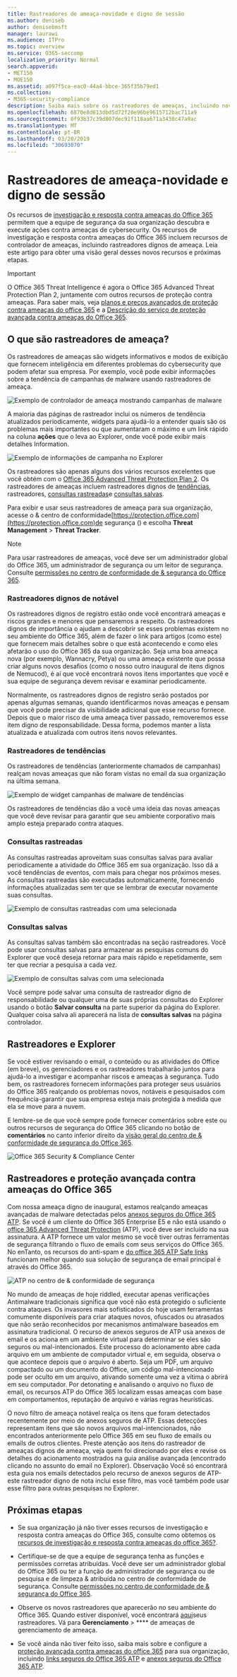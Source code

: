```yaml
---
title: Rastreadores de ameaça-novidade e digno de sessão
ms.author: deniseb
author: denisebmsft
manager: laurawi
ms.audience: ITPro
ms.topic: overview
ms.service: O365-seccomp
localization_priority: Normal
search.appverid:
- MET150
- MOE150
ms.assetid: a097f5ca-eac0-44a4-bbce-365f35b79ed1
ms.collection:
- M365-security-compliance
description: Saiba mais sobre os rastreadores de ameaças, incluindo novos rastreadores dignos de importância, para ajudar sua organização a se manter informado sobre segurança.
ms.openlocfilehash: 6870e8d613dbd5d72f20e96be9615712bac711a9
ms.sourcegitcommit: 0f93b37c39d807dec91f118aa671a3430c47a9ac
ms.translationtype: MT
ms.contentlocale: pt-BR
ms.lasthandoff: 03/20/2019
ms.locfileid: "30693070"
---
```

# <a name="threat-trackers---new-and-noteworthy"></a>Rastreadores de ameaça-novidade e digno de sessão

Os recursos de [investigação e resposta contra ameaças do Office 365](office-365-ti.md) permitem que a equipe de segurança da sua organização descubra e execute ações contra ameaças de cybersecurity. Os recursos de investigação e resposta contra ameaças do Office 365 incluem recursos de controlador de ameaças, incluindo rastreadores dignos de ameaça. Leia este artigo para obter uma visão geral desses novos recursos e próximas etapas. 

> [!IMPORTANT]
> O Office 365 Threat Intelligence é agora o Office 365 Advanced Threat Protection Plan 2, juntamente com outros recursos de proteção contra ameaças. Para saber mais, veja [planos e preços avançados de proteção contra ameaças do office 365](https://products.office.com/exchange/advance-threat-protection) e a [Descrição do serviço de proteção avançada contra ameaças do Office 365](https://docs.microsoft.com/office365/servicedescriptions/office-365-advanced-threat-protection-service-description).
  
## <a name="what-are-threat-trackers"></a>O que são rastreadores de ameaça?

Os rastreadores de ameaças são widgets informativos e modos de exibição que fornecem inteligência em diferentes problemas do cybersecurity que podem afetar sua empresa. Por exemplo, você pode exibir informações sobre a tendência de campanhas de malware usando rastreadores de ameaça.
  
![Exemplo de controlador de ameaça mostrando campanhas de malware](media/a883b5ac-8e2b-469a-90e0-f8ad39bb63b7.png)
  
A maioria das páginas de rastreador inclui os números de tendência atualizados periodicamente, widgets para ajudá-lo a entender quais são os problemas mais importantes ou que aumentaram o máximo e um link rápido na coluna **ações** que o leva ao Explorer, onde você pode exibir mais detalhes Information. 
  
![Exemplo de informações de campanha no Explorer](media/e426f220-fdcb-4dd9-99a2-db97dbcf71d5.png)
  
Os rastreadores são apenas alguns dos vários recursos excelentes que você obtém com o [Office 365 Advanced Threat Protection Plan 2](office-365-ti.md). Os rastreadores de [](threat-trackers.md#notey)ameaças incluem rastreadores dignos de [tendências](threat-trackers.md#trending), rastreadores, [consultas rastreadas](threat-trackers.md#trackedq)e [consultas salvas](threat-trackers.md#savedq).
  
Para exibir e usar seus rastreadores de ameaça para sua organização, acesse o &amp; centro de conformidade[https://protection.office.com](https://protection.office.com)de segurança () e escolha **Threat Management** \> **Threat Tracker**.
  
> [!NOTE]
> Para usar rastreadores de ameaças, você deve ser um administrador global do Office 365, um administrador de segurança ou um leitor de segurança. Consulte [permissões no centro de conformidade de &amp; segurança do Office 365](permissions-in-the-security-and-compliance-center.md). 
  
### <a name="noteworthy-trackers"></a>Rastreadores dignos de notável

Os rastreadores dignos de registro estão onde você encontrará ameaças e riscos grandes e menores que pensaremos a respeito. Os rastreadores dignos de importância o ajudam a descobrir se esses problemas existem no seu ambiente do Office 365, além de fazer o link para artigos (como este) que fornecem mais detalhes sobre o que está acontecendo e como eles afetarão o uso do Office 365 da sua organização. Seja uma boa ameaça nova (por exemplo, Wannacry, Petya) ou uma ameaça existente que possa criar alguns novos desafios (como o nosso outro inaugural de itens dignos de Nemucod), é aí que você encontrará novos itens importantes que você e sua equipe de segurança devem revisar e examinar periodicamente.
  
Normalmente, os rastreadores dignos de registro serão postados por apenas algumas semanas, quando identificarmos novas ameaças e pensam que você pode precisar da visibilidade adicional que esse recurso fornece. Depois que o maior risco de uma ameaça tiver passado, removeremos esse item digno de responsabilidade. Dessa forma, podemos manter a lista atualizada e atualizada com outros itens novos relevantes.
  
### <a name="trending-trackers"></a>Rastreadores de tendências

Os rastreadores de tendências (anteriormente chamados de campanhas) realçam novas ameaças que não foram vistas no email da sua organização na última semana.
  
![Exemplo de widget campanhas de malware de tendências](media/d2ccc1a0-2a1d-4e36-99b5-6766c207772f.png)
  
Os rastreadores de tendências dão a você uma ideia das novas ameaças que você deve revisar para garantir que seu ambiente corporativo mais amplo esteja preparado contra ataques.
  
### <a name="tracked-queries"></a>Consultas rastreadas

As consultas rastreadas aproveitam suas consultas salvas para avaliar periodicamente a atividade do Office 365 em sua organização. Isso dá a você tendências de eventos, com mais para chegar nos próximos meses. As consultas rastreadas são executadas automaticamente, fornecendo informações atualizadas sem ter que se lembrar de executar novamente suas consultas.
  
![Exemplo de consultas rastreadas com uma selecionada](media/0c556174-06eb-4ae5-b32a-5ff76b9e4f13.png)
  
### <a name="saved-queries"></a>Consultas salvas

As consultas salvas também são encontradas na seção rastreadores. Você pode usar consultas salvas para armazenar as pesquisas comuns do Explorer que você deseja retornar para mais rápido e repetidamente, sem ter que recriar a pesquisa a cada vez.
  
![Exemplo de consultas salvas com uma selecionada](media/188cf3ff-58f1-41ea-81aa-76158d8f40c3.png)
  
Você sempre pode salvar uma consulta de rastreador digno de responsabilidade ou qualquer uma de suas próprias consultas do Explorer usando o botão **Salvar consulta** na parte superior da página do Explorer. Qualquer coisa salva ali aparecerá na lista de **consultas salvas** na página controlador. 
  
## <a name="trackers-and-explorer"></a>Rastreadores e Explorer

Se você estiver revisando o email, o conteúdo ou as atividades do Office (em breve), os gerenciadores e os rastreadores trabalharão juntos para ajudá-lo a investigar e acompanhar riscos e ameaças à segurança. Tudo bem, os rastreadores fornecem informações para proteger seus usuários do Office 365 realçando os problemas novos, notáveis e pesquisados com frequência-garantir que sua empresa esteja mais protegida à medida que ela se move para a nuvem.
  
E lembre-se de que você sempre pode fornecer comentários sobre este ou outros recursos de segurança do Office 365 clicando no botão de **comentários** no canto inferior direito da [visão geral do centro de &amp; conformidade de segurança do Office 365](https://support.office.com/article/a5f2fd18-b029-4257-b5a8-ae83e7768c85).
  
![Office 365 Security &amp; Compliance Center](media/86c330db-8132-4150-8475-220258fe04fb.png)
  
## <a name="trackers-and-office-365-advanced-threat-protection"></a>Rastreadores e proteção avançada contra ameaças do Office 365

Com nossa ameaça digno de inaugural, estamos realçando ameaças avançadas de malware detectadas pelos [anexos seguros do Office 365 ATP](atp-safe-attachments.md). Se você é um cliente do Office 365 Enterprise E5 e não está usando o [office 365 Advanced Threat Protection](office-365-atp.md) (ATP), você deve ser incluído na sua assinatura. A ATP fornece um valor mesmo se você tiver outras ferramentas de segurança filtrando o fluxo de emails com seus serviços do Office 365. No enTanto, os recursos do anti-spam e [do office 365 ATP Safe links](atp-safe-links.md) funcionam melhor quando sua solução de segurança de email principal é através do Office 365. 
  
![ATP no centro de &amp; conformidade de segurança](media/cee70d07-f0c1-459b-843c-2d10c253349f.png)
  
No mundo de ameaças de hoje riddled, executar apenas verificações Antimalware tradicionais significa que você não está protegido o suficiente contra ataques. Os invasores mais sofisticados do hoje usam ferramentas comumente disponíveis para criar ataques novos, ofuscados ou atrasados que não serão reconhecidos por mecanismos antimalware baseados em assinatura tradicional. O recurso de anexos seguros de ATP usa anexos de email e os aciona em um ambiente virtual para determinar se eles são seguros ou mal-intencionados. Este processo do acionamento abre cada arquivo em um ambiente de computador virtual e, em seguida, observa o que acontece depois que o arquivo é aberto. Seja um PDF, um arquivo compactado ou um documento do Office, um código mal-intencionado pode ser oculto em um arquivo, ativando somente uma vez a vítima o abrirá em seu computador. Por detonating e analisando o arquivo no fluxo de email, os recursos ATP do Office 365 localizam essas ameaças com base em comportamentos, reputação de arquivo e várias regras heurísticas.
  
O novo filtro de ameaça notável realça os itens que foram detectados recentemente por meio de anexos seguros de ATP. Essas detecções representam itens que são novos arquivos mal-intencionados, não encontrados anteriormente pelo Office 365 em seu fluxo de emails ou emails de outros clientes. Preste atenção aos itens do rastreador de ameaças dignos de ameaça, veja quem foi direcionado por eles e revise os detalhes do acionamento mostrados na guia análise avançada (encontrado clicando no assunto do email no Explorer). Observação Você só encontrará esta guia nos emails detectados pelo recurso de anexos seguros de ATP-este rastreador digno de nota inclui esse filtro, mas você também pode usar esse filtro para outras pesquisas no Explorer.
  
## <a name="next-steps"></a>Próximas etapas

- Se sua organização já não tiver esses recursos de investigação e resposta contra ameaças do Office 365, consulte como obtemos os [recursos de investigação e resposta contra ameaças do office 365?](get-started-with-ti.md).
    
- Certifique-se de que a equipe de segurança tenha as funções e permissões corretas atribuídas. Você deve ser um administrador global do Office 365 ou ter a função de administrador de segurança ou de pesquisa e de limpeza &amp; atribuída no centro de conformidade de segurança. Consulte [permissões no centro de conformidade de &amp; segurança do Office 365](permissions-in-the-security-and-compliance-center.md).
    
- Observe os novos rastreadores que aparecerão no seu ambiente do Office 365. Quando estiver disponível, você encontrará [aqui](https://protection.office.com/)seus rastreadores. Vá para **Gerenciamento** \> **** de ameaças de gerenciamento de ameaça.
    
- Se você ainda não tiver feito isso, saiba mais sobre e configure a [proteção avançada contra ameaças do office 365](office-365-atp.md) para sua organização, incluindo [links seguros do Office 365 ATP](atp-safe-links.md) e [anexos seguros do Office 365 ATP](atp-safe-attachments.md).
  

